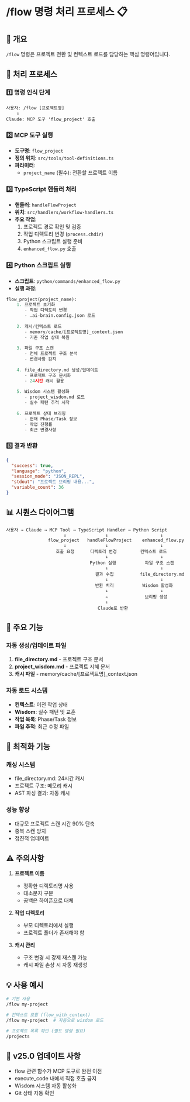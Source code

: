 # /flow 명령 처리 프로세스 📋

## 🎯 개요
`/flow` 명령은 프로젝트 전환 및 컨텍스트 로드를 담당하는 핵심 명령어입니다.

## 🔄 처리 프로세스

### 1️⃣ **명령 인식 단계**
```
사용자: /flow [프로젝트명]
    ↓
Claude: MCP 도구 'flow_project' 호출
```

### 2️⃣ **MCP 도구 실행**
- **도구명**: `flow_project`
- **정의 위치**: `src/tools/tool-definitions.ts`
- **파라미터**: 
  - `project_name` (필수): 전환할 프로젝트 이름

### 3️⃣ **TypeScript 핸들러 처리**
- **핸들러**: `handleFlowProject` 
- **위치**: `src/handlers/workflow-handlers.ts`
- **주요 작업**:
  1. 프로젝트 경로 확인 및 검증
  2. 작업 디렉토리 변경 (`process.chdir`)
  3. Python 스크립트 실행 준비
  4. `enhanced_flow.py` 호출

### 4️⃣ **Python 스크립트 실행**
- **스크립트**: `python/commands/enhanced_flow.py`
- **실행 과정**:

```python
flow_project(project_name):
    1. 프로젝트 초기화
       - 작업 디렉토리 변경
       - .ai-brain.config.json 로드
    
    2. 캐시/컨텍스트 로드
       - memory/cache/[프로젝트명]_context.json
       - 기존 작업 상태 복원
    
    3. 파일 구조 스캔
       - 전체 프로젝트 구조 분석
       - 변경사항 감지
    
    4. file_directory.md 생성/업데이트
       - 프로젝트 구조 문서화
       - 24시간 캐시 활용
    
    5. Wisdom 시스템 활성화
       - project_wisdom.md 로드
       - 실수 패턴 추적 시작
    
    6. 프로젝트 상태 브리핑
       - 현재 Phase/Task 정보
       - 작업 진행률
       - 최근 변경사항
```

### 5️⃣ **결과 반환**
```json
{
  "success": true,
  "language": "python",
  "session_mode": "JSON_REPL",
  "stdout": "프로젝트 브리핑 내용...",
  "variable_count": 36
}
```

## 📊 시퀀스 다이어그램

```
사용자 → Claude → MCP Tool → TypeScript Handler → Python Script
                      ↓               ↓                    ↓
                flow_project   handleFlowProject    enhanced_flow.py
                      ↓               ↓                    ↓
                   호출 요청      디렉토리 변경         컨텍스트 로드
                                      ↓                    ↓
                                Python 실행           파일 구조 스캔
                                      ↓                    ↓
                                  결과 수집          file_directory.md
                                      ↓                    ↓
                                  반환 처리           Wisdom 활성화
                                      ↓                    ↓
                                      ←              브리핑 생성
                                      ↓
                                   Claude로 반환
```

## 🚀 주요 기능

### 자동 생성/업데이트 파일
1. **file_directory.md** - 프로젝트 구조 문서
2. **project_wisdom.md** - 프로젝트 지혜 문서
3. **캐시 파일** - memory/cache/[프로젝트명]_context.json

### 자동 로드 시스템
- **컨텍스트**: 이전 작업 상태
- **Wisdom**: 실수 패턴 및 교훈
- **작업 목록**: Phase/Task 정보
- **파일 추적**: 최근 수정 파일

## 🔧 최적화 기능

### 캐싱 시스템
- file_directory.md: 24시간 캐시
- 프로젝트 구조: 메모리 캐시
- AST 파싱 결과: 자동 캐시

### 성능 향상
- 대규모 프로젝트 스캔 시간 90% 단축
- 중복 스캔 방지
- 점진적 업데이트

## ⚠️ 주의사항

1. **프로젝트 이름**
   - 정확한 디렉토리명 사용
   - 대소문자 구분
   - 공백은 하이픈으로 대체

2. **작업 디렉토리**
   - 부모 디렉토리에서 실행
   - 프로젝트 폴더가 존재해야 함

3. **캐시 관리**
   - 구조 변경 시 강제 재스캔 가능
   - 캐시 파일 손상 시 자동 재생성

## 💡 사용 예시

```bash
# 기본 사용
/flow my-project

# 컨텍스트 포함 (flow_with_context)
/flow my-project  # 자동으로 wisdom 로드

# 프로젝트 목록 확인 (별도 명령 필요)
/projects
```

## 🔄 v25.0 업데이트 사항
- flow 관련 함수가 MCP 도구로 완전 이전
- execute_code 내에서 직접 호출 금지
- Wisdom 시스템 자동 활성화
- Git 상태 자동 확인
